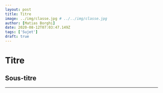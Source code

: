 ```yaml
---
layout: post
title: Titre
image: ../img/classe.jpg # ../../img/classe.jpg
author: [Matias Borghi]
date: 2020-08-12T07:03:47.149Z
tags: ['Sujet']
draft: true
---
```


# Titre

## Sous-titre
---
